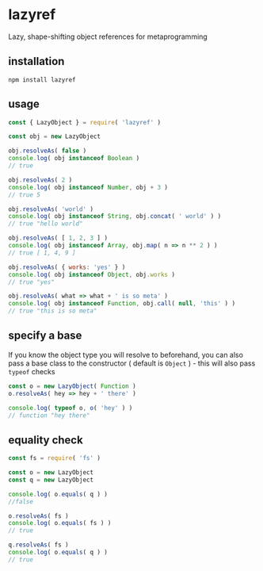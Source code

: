 # lazyref

Lazy, shape-shifting object references for metaprogramming

## installation
```npm install lazyref```

## usage
```javascript
const { LazyObject } = require( 'lazyref' )

const obj = new LazyObject

obj.resolveAs( false )
console.log( obj instanceof Boolean )
// true

obj.resolveAs( 2 )
console.log( obj instanceof Number, obj + 3 )
// true 5

obj.resolveAs( 'world' )
console.log( obj instanceof String, obj.concat( ' world' ) )
// true "hello world"

obj.resolveAs( [ 1, 2, 3 ] )
console.log( obj instanceof Array, obj.map( n => n ** 2 ) )
// true [ 1, 4, 9 ]

obj.resolveAs( { works: 'yes' } )
console.log( obj instanceof Object, obj.works )
// true "yes"

obj.resolveAs( what => what + ' is so meta' )
console.log( obj instanceof Function, obj.call( null, 'this' ) )
// true "this is so meta"
```

## specify a base
If you know the object type you will resolve to beforehand, you can also pass a base class to the constructor ( default is ```Object``` ) - this will also pass ```typeof``` checks
``` javascript
const o = new LazyObject( Function )
o.resolveAs( hey => hey + ' there' )

console.log( typeof o, o( 'hey' ) )
// function "hey there"
```

## equality check
```javascript
const fs = require( 'fs' )

const o = new LazyObject
const q = new LazyObject

console.log( o.equals( q ) )
//false

o.resolveAs( fs )
console.log( o.equals( fs ) )
// true

q.resolveAs( fs )
console.log( o.equals( q ) )
// true
```